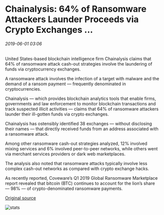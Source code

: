 # Chainalysis: 64% of Ransomware Attackers Launder Proceeds via Crypto Exchanges ...

###### 2019-06-01 03:06

United States-based blockchain intelligence firm Chainalysis claims that 64% of ransomware attack cash-out strategies involve the laundering of funds via cryptocurrency exchanges.

A ransomware attack involves the infection of a target with malware and the demand of a ransom payment — frequently denominated in cryptocurrencies.

Chainalysis — which provides blockchain analytics tools that enable firms, governments and law enforcement to monitor blockchain transactions and track suspected illicit activities — claims that 64% of ransomware attackers launder their ill-gotten funds via crypto exchanges.

Chainalysis has ostensibly identified 38 exchanges — without disclosing their names — that directly received funds from an address associated with a ransomware attack.

Among other ransomware cash-out strategies analyzed, 12% involved mixing services and 6% involved peer-to-peer networks, while others went via merchant services providers or dark web marketplaces.

The analysis also noted that ransomware attacks typically involve less complex cash-out networks as compared with crypto exchange hacks.

As recently reported, Coveware’s Q1 2019 Global Ransomware Marketplace report revealed that bitcoin (BTC) continues to account for the lion’s share — 98% — of crypto-denominated ransomware payments.

[Original source](https://cointelegraph.com/news/chainalysis-64-of-ransomware-attackers-launder-proceeds-via-crypto-exchanges)

![stats](https://c.statcounter.com/11760860/0/a89fa40b/1/ "stats")